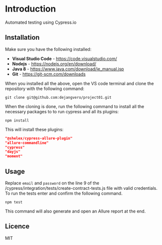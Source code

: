 # Introduction

Automated testing using Cypress.io

## Installation

Make sure you have the following installed:
- **Visual Studio Code** - https://code.visualstudio.com/
- **Nodejs** - https://nodejs.org/en/download/
- **Java 8** - https://www.java.com/download/ie_manual.jsp
- **Git** - https://git-scm.com/downloads

When you installed all the above, open the VS code terminal and clone the repository with the following command:
```git
git clone git@github.com:dejangvero/project01.git
```
When the cloning is done, run the following command to install all the necessary packages to to run cypress and all its plugins:
```node
npm install
```
This will install these plugins:
```json
"@shelex/cypress-allure-plugin"
"allure-commandline"
"cypress"
"dayjs"
"moment"
```
## Usage
Replace ```email``` and ```password``` on the line 9 of the /cypress/integration/tests/create-contract-tests.js file with valid credentials.
To run the tests enter and confirm the following command.
```node
npm test
```
This command will also generate and open an Allure report at the end.

## Licence
MIT
